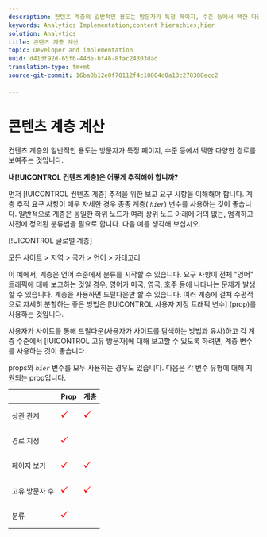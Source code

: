 ```yaml
---
description: 컨텐츠 계층의 일반적인 용도는 방문자가 특정 페이지, 수준 등에서 택한 다양한 경로를 보여주는 것입니다.
keywords: Analytics Implementation;content hierachies;hier
solution: Analytics
title: 콘텐츠 계층 계산
topic: Developer and implementation
uuid: d41df92d-65fb-44de-bf46-8fac24303dad
translation-type: tm+mt
source-git-commit: 16ba0b12e0f70112f4c10804d0a13c278388ecc2

---
```



# 콘텐츠 계층 계산

컨텐츠 계층의 일반적인 용도는 방문자가 특정 페이지, 수준 등에서 택한 다양한 경로를 보여주는 것입니다.

**내[!UICONTROL 컨텐츠 계층]은 어떻게 추적해야 합니까?** 

먼저 [!UICONTROL 컨텐츠 계층] 추적을 위한 보고 요구 사항을 이해해야 합니다. 계층 추적 요구 사항이 매우 자세한 경우 종종 계층( *`hier`*) 변수를 사용하는 것이 좋습니다. 일반적으로 계층은 동일한 하위 노드가 여러 상위 노드 아래에 거의 없는, 엄격하고 사전에 정의된 분류법을 필요로 합니다. 다음 예를 생각해 보십시오.

[!UICONTROL 글로벌 계층]

모든 사이트 &gt; 지역 &gt; 국가 &gt; 언어 &gt; 카테고리

이 예에서, 계층은 언어 수준에서 분류를 시작할 수 있습니다. 요구 사항이 전체 "영어" 트래픽에 대해 보고하는 것일 경우, 영어가 미국, 영국, 호주 등에 나타나는 문제가 발생할 수 있습니다. 계층을 사용하면 드릴다운만 할 수 있습니다. 여러 계층에 걸쳐 수평적으로 자세히 분할하는 좋은 방법은 [!UICONTROL 사용자 지정 트래픽 변수] (prop)를 사용하는 것입니다.

사용자가 사이트를 통해 드릴다운(사용자가 사이트를 탐색하는 방법과 유사)하고 각 계층 수준에서 [!UICONTROL 고유 방문자]에 대해 보고할 수 있도록 하려면, 계층 변수를 사용하는 것이 좋습니다.

props와 *`hier`* 변수를 모두 사용하는 경우도 있습니다. 다음은 각 변수 유형에 대해 지원되는 prop입니다.

<table id="table_E960D100DA0F433A94A4B246D6EF0D0A"> 
 <thead> 
  <tr> 
   <th class="entry"> </th> 
   <th class="entry"> Prop </th> 
   <th class="entry"> 계층 </th> 
  </tr> 
 </thead>
 <tbody> 
  <tr> 
   <td> 상관 관계 </td> 
   <td> <p><img  src="assets/check-mark.png" id="image_2832E346D220429DA643B908EC10260D" /> </p> </td> 
   <td> <p><img  src="assets/check-mark.png" id="image_2A70A61A78024204B6CEE4FFF9A0851E" /> </p> </td> 
  </tr> 
  <tr> 
   <td> 경로 지정 </td> 
   <td> <p><img  src="assets/check-mark.png" id="image_EE5ED36AC75F4D648F54858D796F82BD" /> </p> </td> 
   <td> </td> 
  </tr> 
  <tr> 
   <td> 페이지 보기 </td> 
   <td> <p><img  src="assets/check-mark.png" id="image_5BB82776D41642E78C2ECFD71DD33164" /> </p> </td> 
   <td> <p><img  src="assets/check-mark.png" id="image_18F34EE8957946AF9D6C2C9B492CEDB7" /> </p> </td> 
  </tr> 
  <tr> 
   <td> 고유 방문자 수 </td> 
   <td> <p><img  src="assets/check-mark.png" id="image_A475267547B94DB4A1EEFD903B2CA1EB" /> </p> </td> 
   <td> <p><img  src="assets/check-mark.png" id="image_1E9E302D999146128CDBCE13E52BC38C" /> </p> </td> 
  </tr> 
  <tr> 
   <td> 분류 </td> 
   <td> <p><img  src="assets/check-mark.png" id="image_FC5FEFE7BA8C4475BA4F31D57302BE6B" /> </p> </td> 
   <td> </td> 
  </tr> 
 </tbody> 
</table>

